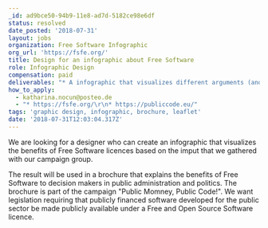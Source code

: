 ```yaml
---
_id: ad9bce50-94b9-11e8-ad7d-5182ce98e6df
status: resolved
date_posted: '2018-07-31'
layout: jobs
organization: Free Software Infographic
org_url: 'https://fsfe.org/'
title: Design for an infographic about Free Software
role: Infographic Design
compensation: paid
deliverables: "* A infographic that visualizes different arguments (and includes short texts we will deliver)\r\n* The colors used should fit to our campaign publiccode.eu\r\n* We need the results in an open format, so that our volunteer groups in various european countries can adapt the infographic to different languages. We might like to re-use fragments of the infographic in other contexts (leaflets, online, etc.)\r\n\r\nFor the application:\r\n* Please send us some references\r\n* If you have experince with the design of infographics, this would be perfect"
how_to_apply:
  - katharina.nocun@posteo.de
  - "* https://fsfe.org/\r\n* https://publiccode.eu/"
tags: 'graphic design, infographic, brochure, leaflet'
date: '2018-07-31T12:03:04.317Z'
---
```

We are looking for a designer who can create an infographic that visualizes the benefits of Free Software licences based on the imput that we gathered with our campaign group.

The result will be used in a brochure that explains the benefits of Free Software to decision makers in public administration and politics. The brochure is part of the campaign "Public Momney, Public Code!". We want legislation requiring that publicly financed software developed for the public sector be made publicly available under a Free and Open Source Software licence.
